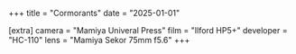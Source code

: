 +++
title =  "Cormorants"
date =  "2025-01-01"

[extra]
camera =  "Mamiya Univeral Press"
film =  "Ilford HP5+"
developer =  "HC-110"
lens = "Mamiya Sekor 75mm f5.6"
+++

